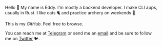 Hello 👋 My name is Eddy. I'm mostly a backend developer. I make CLI apps, usually in Rust. I like cats 🐈 and practice archery on weekends 🏹.

This is my *GitHub*. Feel free to browse. 

You can reach me at [Telegram](https://telegram.me/edfloreshz) or send me an [email](mailto:edfloreshz@gmail.com) and be sure to follow me on [Twitter](https://twitter.com/edfloreshz) 🐦.
